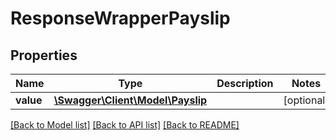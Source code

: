 # ResponseWrapperPayslip

## Properties
Name | Type | Description | Notes
------------ | ------------- | ------------- | -------------
**value** | [**\Swagger\Client\Model\Payslip**](Payslip.md) |  | [optional] 

[[Back to Model list]](../README.md#documentation-for-models) [[Back to API list]](../README.md#documentation-for-api-endpoints) [[Back to README]](../README.md)


